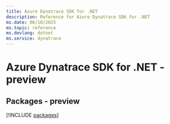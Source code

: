 ```yaml
---
title: Azure Dynatrace SDK for .NET
description: Reference for Azure Dynatrace SDK for .NET
ms.date: 06/10/2025
ms.topic: reference
ms.devlang: dotnet
ms.service: dynatrace
---
```

# Azure Dynatrace SDK for .NET - preview
## Packages - preview
[!INCLUDE [packages](dynatrace-index.md)]